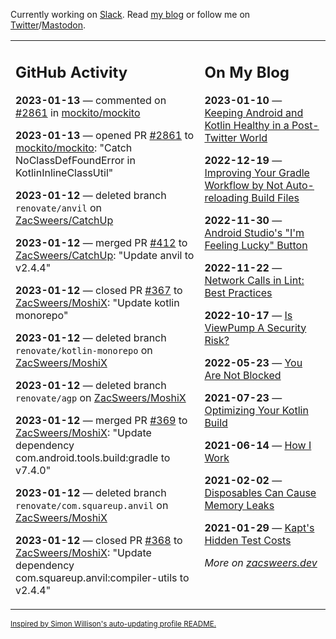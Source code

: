 Currently working on [Slack](https://slack.com/). Read [my blog](https://zacsweers.dev/) or follow me on [Twitter](https://twitter.com/ZacSweers)/[Mastodon](https://hachyderm.io/@ZacSweers).

<table><tr><td valign="top" width="60%">

## GitHub Activity
<!-- githubActivity starts -->
**2023-01-13** — commented on [#2861](https://github.com/mockito/mockito/pull/2861#issuecomment-1381380261) in [mockito/mockito](https://github.com/mockito/mockito)

**2023-01-13** — opened PR [#2861](https://github.com/mockito/mockito/pull/2861) to [mockito/mockito](https://github.com/mockito/mockito): "Catch NoClassDefFoundError in KotlinInlineClassUtil"

**2023-01-12** — deleted branch `renovate/anvil` on [ZacSweers/CatchUp](https://github.com/ZacSweers/CatchUp)

**2023-01-12** — merged PR [#412](https://github.com/ZacSweers/CatchUp/pull/412) to [ZacSweers/CatchUp](https://github.com/ZacSweers/CatchUp): "Update anvil to v2.4.4"

**2023-01-12** — closed PR [#367](https://github.com/ZacSweers/MoshiX/pull/367) to [ZacSweers/MoshiX](https://github.com/ZacSweers/MoshiX): "Update kotlin monorepo"

**2023-01-12** — deleted branch `renovate/kotlin-monorepo` on [ZacSweers/MoshiX](https://github.com/ZacSweers/MoshiX)

**2023-01-12** — deleted branch `renovate/agp` on [ZacSweers/MoshiX](https://github.com/ZacSweers/MoshiX)

**2023-01-12** — merged PR [#369](https://github.com/ZacSweers/MoshiX/pull/369) to [ZacSweers/MoshiX](https://github.com/ZacSweers/MoshiX): "Update dependency com.android.tools.build:gradle to v7.4.0"

**2023-01-12** — deleted branch `renovate/com.squareup.anvil` on [ZacSweers/MoshiX](https://github.com/ZacSweers/MoshiX)

**2023-01-12** — closed PR [#368](https://github.com/ZacSweers/MoshiX/pull/368) to [ZacSweers/MoshiX](https://github.com/ZacSweers/MoshiX): "Update dependency com.squareup.anvil:compiler-utils to v2.4.4"
<!-- githubActivity ends -->
</td><td valign="top" width="40%">

## On My Blog
<!-- blog starts -->
**2023-01-10** — [Keeping Android and Kotlin Healthy in a Post-Twitter World](https://www.zacsweers.dev/keeping-android-healthy/)

**2022-12-19** — [Improving Your Gradle Workflow by Not Auto-reloading Build Files](https://www.zacsweers.dev/improving-your-workflow-by-not-auto-reloading-build-files/)

**2022-11-30** — [Android Studio's "I'm Feeling Lucky" Button](https://www.zacsweers.dev/android-studios-im-feeling-lucky-button/)

**2022-11-22** — [Network Calls in Lint: Best Practices](https://www.zacsweers.dev/network-calls-in-lint-best-practices/)

**2022-10-17** — [Is ViewPump A Security Risk?](https://www.zacsweers.dev/is-viewpump-a-security-risk/)

**2022-05-23** — [You Are Not Blocked](https://www.zacsweers.dev/you-are-not-blocked/)

**2021-07-23** — [Optimizing Your Kotlin Build](https://www.zacsweers.dev/optimizing-your-kotlin-build/)

**2021-06-14** — [How I Work](https://www.zacsweers.dev/how-i-work/)

**2021-02-02** — [Disposables Can Cause Memory Leaks](https://www.zacsweers.dev/disposables-can-cause-memory-leaks/)

**2021-01-29** — [Kapt's Hidden Test Costs](https://www.zacsweers.dev/kapts-hidden-test-costs/)
<!-- blog ends -->
_More on [zacsweers.dev](https://zacsweers.dev/)_
</td></tr></table>

<sub><a href="https://simonwillison.net/2020/Jul/10/self-updating-profile-readme/">Inspired by Simon Willison's auto-updating profile README.</a></sub>
